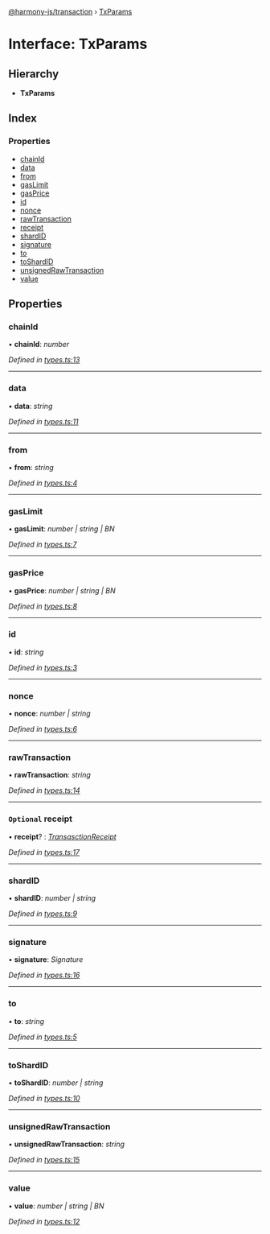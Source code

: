 [@harmony-js/transaction](../globals.md) › [TxParams](txparams.md)

# Interface: TxParams

## Hierarchy

* **TxParams**

## Index

### Properties

* [chainId](txparams.md#chainid)
* [data](txparams.md#data)
* [from](txparams.md#from)
* [gasLimit](txparams.md#gaslimit)
* [gasPrice](txparams.md#gasprice)
* [id](txparams.md#id)
* [nonce](txparams.md#nonce)
* [rawTransaction](txparams.md#rawtransaction)
* [receipt](txparams.md#optional-receipt)
* [shardID](txparams.md#shardid)
* [signature](txparams.md#signature)
* [to](txparams.md#to)
* [toShardID](txparams.md#toshardid)
* [unsignedRawTransaction](txparams.md#unsignedrawtransaction)
* [value](txparams.md#value)

## Properties

###  chainId

• **chainId**: *number*

*Defined in [types.ts:13](https://github.com/FireStack-Lab/Harmony-sdk-core/blob/299af73/packages/harmony-transaction/src/types.ts#L13)*

___

###  data

• **data**: *string*

*Defined in [types.ts:11](https://github.com/FireStack-Lab/Harmony-sdk-core/blob/299af73/packages/harmony-transaction/src/types.ts#L11)*

___

###  from

• **from**: *string*

*Defined in [types.ts:4](https://github.com/FireStack-Lab/Harmony-sdk-core/blob/299af73/packages/harmony-transaction/src/types.ts#L4)*

___

###  gasLimit

• **gasLimit**: *number | string | BN*

*Defined in [types.ts:7](https://github.com/FireStack-Lab/Harmony-sdk-core/blob/299af73/packages/harmony-transaction/src/types.ts#L7)*

___

###  gasPrice

• **gasPrice**: *number | string | BN*

*Defined in [types.ts:8](https://github.com/FireStack-Lab/Harmony-sdk-core/blob/299af73/packages/harmony-transaction/src/types.ts#L8)*

___

###  id

• **id**: *string*

*Defined in [types.ts:3](https://github.com/FireStack-Lab/Harmony-sdk-core/blob/299af73/packages/harmony-transaction/src/types.ts#L3)*

___

###  nonce

• **nonce**: *number | string*

*Defined in [types.ts:6](https://github.com/FireStack-Lab/Harmony-sdk-core/blob/299af73/packages/harmony-transaction/src/types.ts#L6)*

___

###  rawTransaction

• **rawTransaction**: *string*

*Defined in [types.ts:14](https://github.com/FireStack-Lab/Harmony-sdk-core/blob/299af73/packages/harmony-transaction/src/types.ts#L14)*

___

### `Optional` receipt

• **receipt**? : *[TransasctionReceipt](transasctionreceipt.md)*

*Defined in [types.ts:17](https://github.com/FireStack-Lab/Harmony-sdk-core/blob/299af73/packages/harmony-transaction/src/types.ts#L17)*

___

###  shardID

• **shardID**: *number | string*

*Defined in [types.ts:9](https://github.com/FireStack-Lab/Harmony-sdk-core/blob/299af73/packages/harmony-transaction/src/types.ts#L9)*

___

###  signature

• **signature**: *Signature*

*Defined in [types.ts:16](https://github.com/FireStack-Lab/Harmony-sdk-core/blob/299af73/packages/harmony-transaction/src/types.ts#L16)*

___

###  to

• **to**: *string*

*Defined in [types.ts:5](https://github.com/FireStack-Lab/Harmony-sdk-core/blob/299af73/packages/harmony-transaction/src/types.ts#L5)*

___

###  toShardID

• **toShardID**: *number | string*

*Defined in [types.ts:10](https://github.com/FireStack-Lab/Harmony-sdk-core/blob/299af73/packages/harmony-transaction/src/types.ts#L10)*

___

###  unsignedRawTransaction

• **unsignedRawTransaction**: *string*

*Defined in [types.ts:15](https://github.com/FireStack-Lab/Harmony-sdk-core/blob/299af73/packages/harmony-transaction/src/types.ts#L15)*

___

###  value

• **value**: *number | string | BN*

*Defined in [types.ts:12](https://github.com/FireStack-Lab/Harmony-sdk-core/blob/299af73/packages/harmony-transaction/src/types.ts#L12)*
